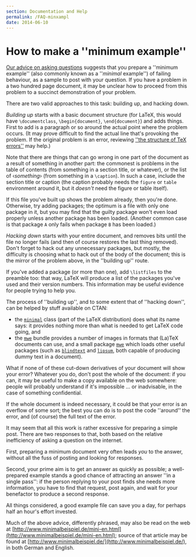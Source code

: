 ```yaml
---
section: Documentation and Help
permalink: /FAQ-minxampl
date: 2014-06-10
---
```


# How to make a ''minimum example''

[Our advice on asking questions](/FAQ-askquestion)
suggests that you prepare a ''minimum example'' (also commonly known
as a ''_minimal_ example'') of failing behaviour,
as a sample to post with your question.  If you have a problem in a
two hundred page document, it may be unclear how to proceed from this
problem to a succinct demonstration of your problem.

There are two valid approaches to this task: building up, and hacking
down.

_Building up_ starts
with a basic document structure
(for LaTeX, this would have `\documentclass`,
`\begin{document}`, `\end{document}`) and adds
things.  First to add is a paragraph or so around the actual point
where the problem occurs.  (It may prove difficult to find the actual
line that's provoking the problem.  If the original problem is an
error, reviewing 
[''the structure of TeX errors''](/FAQ-errstruct)
may help.)

Note that there are things that can go wrong in one part of the
document as a result of something in another part: the commonest is
problems in the table of contents (from something in a section title,
or whatever), or the list of &lsaquo;_something_&rsaquo; (from something in a
`\caption`).  In such a case, include the section title or caption
(the caption probably needs the `figure` or
`table` environment around it, but it _doesn't_ need
the figure or table itself).

If this file you've built up shows the problem already, then you're done.
Otherwise, try adding packages; the optimum is a file with only one
package in it, but you may find that the guilty package won't even load
properly unless another package has been loaded.  (Another common case
is that package `A` only fails when package `B` has been
loaded.)

_Hacking down_ starts
with your entire document, and
removes bits until the file no longer fails (and then of course
restores the last thing removed).  Don't forget to hack out any
unnecessary packages, but mostly, the difficulty is choosing what to
hack out of the body of the document; this is the mirror of the
problem above, in the ''building up'' route.

If you've added a package (or more than one), add `\listfiles` to
the preamble too: that way, LaTeX will produce a list of the
packages you've used and their version numbers.  This information may
be useful evidence for people trying to help you.

The process of ''building up'', and to some extent that of ''hacking
down'', can be helped by stuff available on CTAN:
  

-  the [`minimal`](https://ctan.org/pkg/minimal) class (part of the LaTeX distribution)
    does what its name says: it provides nothing more than what is
    needed to get LaTeX code going, and
-  the [`mwe`](https://ctan.org/pkg/mwe) bundle provides a number of images in formats
    that (La)TeX documents can use, and a small package [`mwe`](https://ctan.org/pkg/mwe)
    which loads other useful packages (such as [`blindtext`](https://ctan.org/pkg/blindtext) and
    [`lipsum`](https://ctan.org/pkg/lipsum), both capable of producing dummy text in a
    document).

What if none of of these cut-down derivatives of your document will
show your error?  Whatever you do, don't post the whole of the document: if
you can, it may be useful to make a copy available on the web
somewhere: people will probably understand if it's impossible&nbsp;&hellip; 
or inadvisable, in the case of something confidential.

If the whole document is indeed necessary, it could be that your
error is an overflow of some sort; the best you can do is to post the
code ''around'' the error, and (of course) the full text of the error.

It may seem that all this work is rather excessive for preparing a
simple post.  There are two responses to that, both based on the
relative inefficiency of asking a question on the internet.

First, preparing a minimum document very often leads _you_ to the
answer, without all the fuss of posting and looking for responses.

Second, your prime aim is to get an answer as quickly as possible; a
well-prepared example stands a good chance of attracting an answer
''in a single pass'': if the person replying to your post finds she
needs more information, you have to find that request, post again, and
wait for your benefactor to produce a second response.

All things considered, a good example file can save you a day, for
perhaps half an hour's effort invested.

Much of the above advice, differently phrased, may also be read on the
web at [http://www.minimalbeispiel.de/mini-en.html](http://www.minimalbeispiel.de/mini-en.html);
source of
that article may be found at
[http://www.minimalbeispiel.de/](http://www.minimalbeispiel.de/), in
both German and English.

